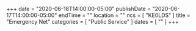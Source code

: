+++
date = "2020-06-18T14:00:00-05:00"
publishDate = "2020-06-17T14:00:00-05:00"
endTime = ""
location = ""
ncs = [ "KE0LDS" ]
title = "Emergency Net"
categories = [ "Public Service" ]
dates = [ "" ]
+++
